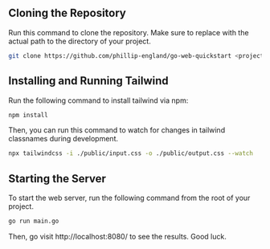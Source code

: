 
## Cloning the Repository
Run this command to clone the repository. Make sure to replace <project-dir> with the actual path to the directory of your project.
```bash
git clone https://github.com/phillip-england/go-web-quickstart <project-dir>
```

## Installing and Running Tailwind
Run the following command to install tailwind via npm:
```bash
npm install
```
Then, you can run this command to watch for changes in tailwind classnames during development.
```bash
npx tailwindcss -i ./public/input.css -o ./public/output.css --watch
```

## Starting the Server
To start the web server, run the following command from the root of your project.
```bash
go run main.go
```

Then, go visit http://localhost:8080/ to see the results. Good luck.
